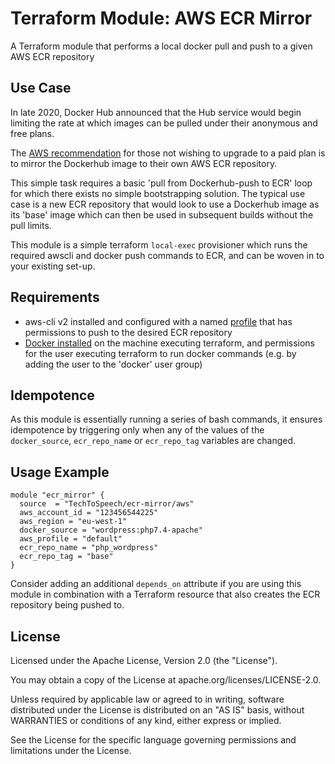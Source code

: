 # Terraform Module: AWS ECR Mirror

A Terraform module that performs a local docker pull and push to a given AWS ECR repository

## Use Case
In late 2020, Docker Hub announced that the Hub service would begin limiting the rate at which images can be pulled under their anonymous and free plans. 

The [AWS recommendation](https://aws.amazon.com/blogs/containers/advice-for-customers-dealing-with-docker-hub-rate-limits-and-a-coming-soon-announcement/) for those not wishing to upgrade to a paid plan is to mirror the Dockerhub image to their own AWS ECR repository. 

This simple task requires a basic 'pull from Dockerhub-push to ECR' loop for which there exists no simple bootstrapping solution. The typical use case is a new ECR repository that would look to use a Dockerhub image as its 'base' image which can then be used in subsequent builds without the pull limits. 

This module is a simple terraform `local-exec` provisioner which runs the required awscli and docker push commands to ECR, and can be woven in to your existing set-up. 

## Requirements

- aws-cli v2 installed and configured with a named [profile](https://docs.aws.amazon.com/cli/latest/userguide/cli-configure-profiles.html) that has permissions to push to the desired ECR repository
- [Docker installed](https://docs.docker.com/engine/install/) on the machine executing terraform, and permissions for the user executing terraform to run docker commands (e.g. by adding the user to the 'docker' user group)

## Idempotence

As this module is essentially running a series of bash commands, it ensures idempotence by triggering only when any of the values of the `docker_source`, `ecr_repo_name` or `ecr_repo_tag` variables are changed.

## Usage Example

```
module "ecr_mirror" {
  source  = "TechToSpeech/ecr-mirror/aws"
  aws_account_id = "123456544225"
  aws_region = "eu-west-1"
  docker_source = "wordpress:php7.4-apache"
  aws_profile = "default"
  ecr_repo_name = "php_wordpress"
  ecr_repo_tag = "base"
}
```

Consider adding an additional `depends_on` attribute if you are using this module in combination with a Terraform resource that also creates the ECR repository being pushed to. 

## License
Licensed under the Apache License, Version 2.0 (the "License").

You may obtain a copy of the License at apache.org/licenses/LICENSE-2.0.

Unless required by applicable law or agreed to in writing, software distributed under the License is distributed on an "AS IS" basis, without WARRANTIES or conditions of any kind, either express or implied.

See the License for the specific language governing permissions and limitations under the License.